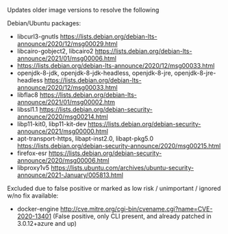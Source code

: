 Updates older image versions to resolve the following

Debian/Ubuntu packages:

-   libcurl3-gnutls
    https://lists.debian.org/debian-lts-announce/2020/12/msg00029.html
-   libcairo-gobject2, libcairo2
    https://lists.debian.org/debian-lts-announce/2021/01/msg00006.html
-   https://lists.debian.org/debian-lts-announce/2020/12/msg00033.html
-   openjdk-8-jdk, openjdk-8-jdk-headless, openjdk-8-jre, openjdk-8-jre-headless
    https://lists.debian.org/debian-lts-announce/2020/12/msg00033.html
-   libflac8 https://lists.debian.org/debian-lts-announce/2021/01/msg00002.htm
-   libssl1.1
    https://lists.debian.org/debian-security-announce/2020/msg00214.html
-   libp11-kit0, libp11-kit-dev
    https://lists.debian.org/debian-security-announce/2021/msg00000.html
-   apt-transport-https, libapt-inst2.0, libapt-pkg5.0
    https://lists.debian.org/debian-security-announce/2020/msg00215.html
-   firefox-esr
    https://lists.debian.org/debian-security-announce/2020/msg00006.html
-   libproxy1v5
    https://lists.ubuntu.com/archives/ubuntu-security-announce/2021-January/005813.html

Excluded due to false positive or marked as low risk / unimportant / ignored
w/no fix available:

-   docker-engine http://cve.mitre.org/cgi-bin/cvename.cgi?name=CVE-2020-13401
    (False positive, only CLI present, and already patched in 3.0.12+azure and
    up)
